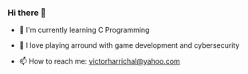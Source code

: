 ### Hi there 👋

<!--
**VictorHarri-Chal/VictorHarri-Chal** is a ✨ _special_ ✨ repository because its `README.md` (this file) appears on your GitHub profile.

Here are some ideas to get you started:

- 🔭 I’m currently working on ...
- 🌱 I’m currently learning ...
- 👯 I’m looking to collaborate on ...
- 🤔 I’m looking for help with ...
- 💬 Ask me about ...
- 📫 How to reach me: ...
- 😄 Pronouns: ...
- ⚡ Fun fact: ...
-->

- 🌱 I'm currently learning C Programming

- 🎇 I love playing arround with game development and cybersecurity

- 📫 How to reach me: victorharrichal@yahoo.com


<!-- MARKDOWN LINKS, ALIAS & IMAGES -->
[github-shield]: https://img.shields.io/badge/-other_repositories-black.svg?style=for-the-badge&logo=github&colorB=555
[github-url]: https://github.com/VictorHarri-Chal?tab=repositories
